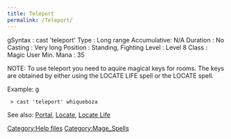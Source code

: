 ```yaml
---
title: Teleport
permalink: /Teleport/
---
```


<nowiki>gSyntax : cast 'teleport' <location> Type : Long range
Accumulative: N/A Duration : No Casting : Very long Position : Standing,
Fighting Level : Level 8 Class : Magic User Min. Mana : 35

</pre>

NOTE: To use teleport you need to aquire magical keys for rooms. The
keys are obtained by either using the LOCATE LIFE spell or the LOCATE
spell.

Example: <nowiki>g

` > cast 'teleport' whiqueboza`

</pre>

See also: [Portal](Portal "wikilink"), [Locate](Locate "wikilink"),
[Locate Life](Locate_Life "wikilink")

[Category:Help files](Category:Help_files "wikilink")
[Category:Mage_Spells](Category:Mage_Spells "wikilink")